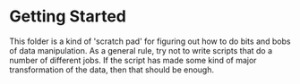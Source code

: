 # Getting Started

This folder is a kind of 'scratch pad' for figuring out how to do bits and bobs of data manipulation. As a general rule, try not to write scripts that do a number of different jobs. If the script has made some kind of major transformation of the data, then that should be enough.
